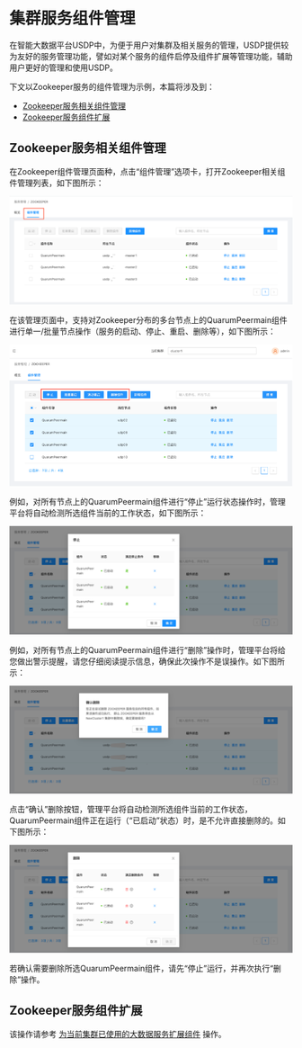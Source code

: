 # 集群服务组件管理

在智能大数据平台USDP中，为便于用户对集群及相关服务的管理，USDP提供较为友好的服务管理功能，譬如对某个服务的组件启停及组件扩展等管理功能，辅助用户更好的管理和使用USDP。

下文以Zookeeper服务的组件管理为示例，本篇将涉及到：

- [Zookeeper服务相关组件管理](usdpdc/guide_v2/service_component?id=zookeeper服务相关组件管理)
- [Zookeeper服务组件扩展](usdpdc/guide_v2/service_component?id=zookeeper服务组件扩展)



## Zookeeper服务相关组件管理

在Zookeeper组件管理页面种，点击“组件管理”选项卡，打开Zookeeper相关组件管理列表，如下图所示：

![img](../../images/1.0.x/guide/service/storage_zk_subpart.png)

在该管理页面中，支持对Zookeeper分布的多台节点上的QuarumPeermain组件进行单一/批量节点操作（服务的启动、停止、重启、删除等），如下图所示：

![img](../../images/1.0.x/guide/service/storage_zk_subpart_operate.png)

例如，对所有节点上的QuarumPeermain组件进行“停止”运行状态操作时，管理平台将自动检测所选组件当前的工作状态，如下图所示：

![img](../../images/1.0.x/guide/service/storage_zk_subpart_operate_stop.png)

例如，对所有节点上的QuarumPeermain组件进行“删除”操作时，管理平台将给您做出警示提醒，请您仔细阅读提示信息，确保此次操作不是误操作。如下图所示：

![img](../../images/1.0.x/guide/service/storage_zk_subpart_operate_delete.png)

点击“确认”删除按钮，管理平台将自动检测所选组件当前的工作状态，QuarumPeermain组件正在运行（“已启动”状态）时，是不允许直接删除的。如下图所示：

![img](../../images/1.0.x/guide/service/storage_zk_subpart_operate_delete_true.png)

若确认需要删除所选QuarumPeermain组件，请先“停止”运行，并再次执行“删除”操作。



## Zookeeper服务组件扩展

该操作请参考 [为当前集群已使用的大数据服务扩展组件](usdpdc/guide_v2/service_extension?id=_2-为当前集群已使用的大数据服务扩展组件) 操作。



